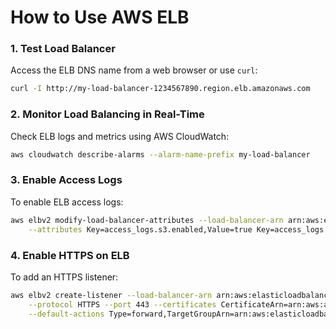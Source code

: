 # **How to Use AWS ELB**

### **1. Test Load Balancer**
Access the ELB DNS name from a web browser or use `curl`:
```bash
curl -I http://my-load-balancer-1234567890.region.elb.amazonaws.com
```

### **2. Monitor Load Balancing in Real-Time**
Check ELB logs and metrics using AWS CloudWatch:
```bash
aws cloudwatch describe-alarms --alarm-name-prefix my-load-balancer
```

### **3. Enable Access Logs**
To enable ELB access logs:
```bash
aws elbv2 modify-load-balancer-attributes --load-balancer-arn arn:aws:elasticloadbalancing:region:account-id:loadbalancer/app/my-load-balancer/123456789 \
    --attributes Key=access_logs.s3.enabled,Value=true Key=access_logs.s3.bucket,Value=my-log-bucket
```

### **4. Enable HTTPS on ELB**
To add an HTTPS listener:
```bash
aws elbv2 create-listener --load-balancer-arn arn:aws:elasticloadbalancing:region:account-id:loadbalancer/app/my-load-balancer/123456789 \
    --protocol HTTPS --port 443 --certificates CertificateArn=arn:aws:acm:region:account-id:certificate/1234abcd-12ab-34cd-56ef-1234567890ab \
    --default-actions Type=forward,TargetGroupArn=arn:aws:elasticloadbalancing:region:account-id:targetgroup/my-target-group/123456789
```
